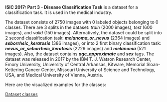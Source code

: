 **ISIC 2017: Part 3 - Disease Classification Task** is a dataset for a classification task. It is used in the medical industry. 

The dataset consists of 2750 images with 0 labeled objects belonging to 0 classes. There are 3 splits in the dataset: *train* (2000 images), *test* (600 images), and *valid* (150 images). Alternatively, the dataset could be split into 2 second classification task: ***melanoma_or_nevus*** (2364 images) and ***seborrheic_keratosis*** (386 images), or into 2 first binary classification task: ***nevus_or_seborrheic_keratosis*** (2229 images) and ***melanoma*** (521 images). Also, the dataset contains ***age_approximate*** and ***sex*** tags. The dataset was released in 2017 by the IBM T. J. Watson Research Center, Emory University, University of Central Arkansas, Kitware, Memorial Sloan-Kettering Cancer Center, Missouri University of Science and Technology, USA, and Medical University of Vienna, Austria.

Here are the visualized examples for the classes:

[Dataset classes](https://github.com/dataset-ninja/isic-2017-part-3/raw/main/visualizations/classes_preview.webm)
